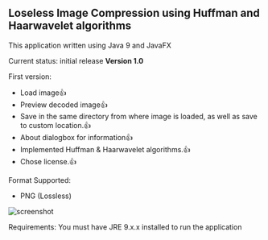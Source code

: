 ## Loseless Image Compression using Huffman and Haarwavelet algorithms

This application written using Java 9 and JavaFX

Current status: initial release **Version 1.0**

First version:
- Load image:+1:
- Preview decoded image:+1:
- Save in the same directory from where image is loaded, as well as save to custom location.:+1:
- About dialogbox for information:+1:
- Implemented Huffman & Haarwavelet algorithms.:+1:
- Chose license.:+1:

Format Supported:
- PNG (Lossless)


![screenshot](https://github.com/umairreaz/image-compression/blob/master/bin/img-compression.gif) 


Requirements:
You must have JRE 9.x.x installed to run the application
